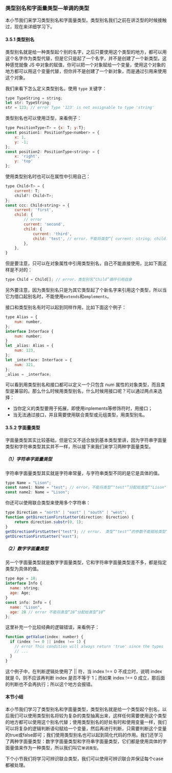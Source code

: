 ### 类型别名和字面量类型—单调的类型

本小节我们来学习类型别名和字面量类型。类型别名我们之前在讲泛型的时候接触过，现在来详细学习下。

#### 3.5.1 类型别名

类型别名就是给一种类型起个别的名字，之后只要使用这个类型的地方，都可以用这个名字作为类型代替，但是它只是起了一个名字，并不是创建了一个新类型。这种感觉就像 JS 中对象的赋值，你可以把一个对象赋给一个变量，使用这个对象的地方都可以用这个变量代替，但你并不是创建了一个新对象，而是通过引用来使用这个对象。

我们来看下怎么定义类型别名，使用 `type` 关键字：

```js
type TypeString = string;
let str: TypeString;
str = 123; // error Type '123' is not assignable to type 'string'
```

类型别名也可以使用泛型，来看例子：

```js
type PositionType<T> = {x: T; y:T};
const position1: PositionType<number> = {
    x: 1,
    y: -1;
};
const position2: PositionType<string> = {
    x: 'right',
    y: 'top'
};
```

使用类型别名时也可以在属性中引用自己：

```js
type Child<T> = {
    current: T;
    child?: Child<T>;
};
const ccc: Child<string> = {
    current: 'first',
    child: {
        // error
        current: 'second',
        child: {
            current: 'third',
            child: 'test', // error，不能将类型“{ current: string; child: { current: string; child: string; }; }”分配给类型“Child<string>”。
        },
    },
}
```

但是要注意，只可以在对象属性中引用类型别名，自己不能直接使用，比如下面这样是不对的：
```js
type Child = Child[]; // error，类型别名“Child”循环引用自身
```

另外要注意，因为类型别名只是为其它类型起了个新名字来引用这个类型，所以当它为借口起别名时，不能使用`extends`和`emplements`。

接口和类型别名有时可以起到同样作用，比如下面这个例子：
```js
type Alias = {
    num: number,
};
interface Interface {
    num: number;
}
let _alias: Alias = {
    num: 123,
};
let _interface: Interface = {
    num: 321,
};
_alias = _interface;
```

可以看到用类型别名和接口都可以定义一个只包含 num 属性的对象类型，而且类型是兼容的。那么什么时候用类型别名，什么时候用接口呢？可以通过两点来选择：

- 当你定义的类型要用于拓展，即使用inplements等修饰符时，用接口；
- 当无法通过接口，并且需要使用联合类型或元组类型，用类型别名。

#### 3.5.2 字面量类型

字面量类型其实比较基础，但是它又不适合放到基本类型里讲，因为字符串字面量类型和字符串类型其实并不一样，所以接下来我们来学习两种字面量类型。

##### （1）字符串字面量类型

字符串字面量类型其实就是字符串常量，与字符串类型不同的是它是具体的值。

```js
type Name = "Lison";
const name1: Name = "test"; // error，不能将类型“"test"”分配给类型“"Lison"”
const name2: Name = "Lison";
```

你还可以使用联合类型来使用多个字符串：

```js
type Direction = "north" | "east" | "south" | "west";
function getDirectionFirstLetter(direction: Direction) {
    return direction.substr(0, 1);
}
getDirectionFirstLetter("test"); // error， 类型“"test"”的参数不能赋给类型“Direction”的参数。
getDirectionFirstLetter("east");
```

##### （2）数字字面量类型

另一个字面量类型就是数字字面量类型，它和字符串字面量类型差不多，都是指定类型为具体的值。

```js
type Age = 18;
interface Info {
  name: string;
  age: Age;
}
const info: Info = {
  name: "Lison",
  age: 28 // error 不能将类型“28”分配给类型“18”
};
```

这里补充一个比较经典的逻辑错误，来看例子：

```js
function getValue(index: number) {
  if (index !== 0 || index !== 1) {
    // error This condition will always return 'true' since the types '0' and '1' have no overlap
    // ...
  }
}
```

这个例子中，在判断逻辑处使用了 || 符，当 index !== 0 不成立时，说明 index 就是 0，则不应该再判断 index 是否不等于 1；而如果 index !== 0 成立，那后面的判断也不会再执行；所以这个地方会报错。

#### 本节小结

本小节我们学习了类型别名和字面量类型，类型别名就是给一个类型起个别名，以后我们可以使用类型别名将较为复杂的类型抽离出来，这样任何需要使用这个类型的地方都可以使用这个别名代替；使用类型别名的好处有时和使用变量一样，我们可以将复杂的逻辑判断语句赋给一个变量，然后再进行判断，只需要判断这个变量的true或false即可；我们使用类型别名也可以起到简化代码的作用。我们还学习了两种字面量类型：数字字面量类型和字符串字面量类型，它们都是使用具体的字面量值来作为一种类型，所以我们叫它`单调类型`。

下个小节我们将学习可辨识联合类型，我们可以使用可辨识联合并保证每个case都被处理。